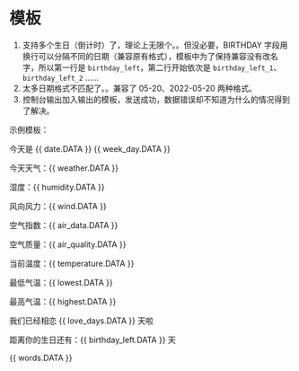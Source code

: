 # 模板

1. 支持多个生日（倒计时）了，理论上无限个。。但没必要，BIRTHDAY 字段用换行可以分隔不同的日期（兼容原有格式），模板中为了保持兼容没有改名字，所以第一行是 `birthday_left`，第二行开始依次是 `birthday_left_1`、`birthday_left_2` ......
2. 太多日期格式不匹配了。。兼容了 05-20、2022-05-20 两种格式。
3. 控制台输出加入输出的模板，发送成功，数据错误却不知道为什么的情况得到了解决。

示例模板：

今天是 {{ date.DATA }} {{ week_day.DATA }}

今天天气：{{ weather.DATA }}

湿度：{{ humidity.DATA }}

风向风力：{{ wind.DATA }}

空气指数：{{ air_data.DATA }}

空气质量：{{ air_quality.DATA }}

当前温度：{{ temperature.DATA }}

最低气温：{{ lowest.DATA }}

最高气温：{{ highest.DATA }}

我们已经相恋 {{ love_days.DATA }} 天啦

距离你的生日还有：{{ birthday_left.DATA }} 天

{{ words.DATA }}
